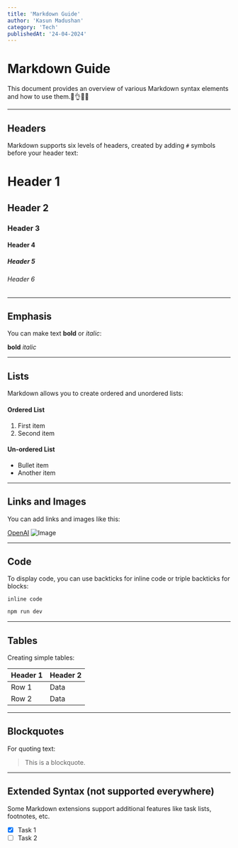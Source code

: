 ```yaml
---
title: 'Markdown Guide'
author: 'Kasun Madushan'
category: 'Tech'
publishedAt: '24-04-2024'
---
```


# Markdown Guide

This document provides an overview of various Markdown syntax elements and how to use them.💁👌🎍😍

---

## Headers

Markdown supports six levels of headers, created by adding `#` symbols before your header text:

# Header 1
## Header 2
### Header 3
#### Header 4
##### Header 5
###### Header 6

---

## Emphasis

You can make text **bold** or *italic*:

**bold**
*italic*

---

## Lists

Markdown allows you to create ordered and unordered lists:

#### Ordered List
1. First item
2. Second item

#### Un-ordered List
- Bullet item
- Another item

---

## Links and Images

You can add links and images like this:

[OpenAI](https://www.openai.com)
![Image](https://nuxt.com/assets/design-kit/icon-green.png)

---

## Code

To display code, you can use backticks for inline code or triple backticks for blocks:

`inline code`

```BASH
npm run dev
```

---

## Tables

Creating simple tables:

| Header 1 | Header 2 |
|----------|----------|
| Row 1    | Data     |
| Row 2    | Data     |

---
## Blockquotes

For quoting text:

> This is a blockquote.

---
## Extended Syntax (not supported everywhere)

Some Markdown extensions support additional features like task lists, footnotes, etc.

- [x] Task 1
- [ ] Task 2
